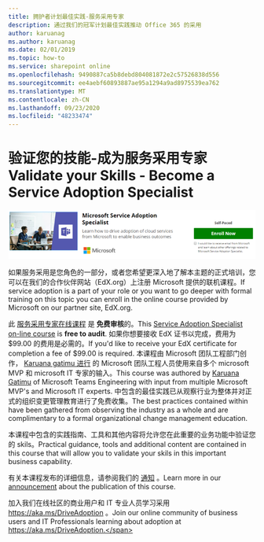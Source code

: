 ```yaml
---
title: 拥护者计划最佳实践-服务采用专家
description: 通过我们的冠军计划最佳实践推动 Office 365 的采用
author: karuanag
ms.author: karuanag
ms.date: 02/01/2019
ms.topic: how-to
ms.service: sharepoint online
ms.openlocfilehash: 9490887ca5b8debd804081872e2c57526838d556
ms.sourcegitcommit: ee4aebf60893887ae95a1294a9ad8975539ea762
ms.translationtype: MT
ms.contentlocale: zh-CN
ms.lasthandoff: 09/23/2020
ms.locfileid: "48233474"
---
```

# <a name="validate-your-skills---become-a-service-adoption-specialist"></a><span data-ttu-id="fade9-103">验证您的技能-成为服务采用专家</span><span class="sxs-lookup"><span data-stu-id="fade9-103">Validate your Skills - Become a Service Adoption Specialist</span></span>

![服务采用专家课程](media/champs_sascourse.png)

<span data-ttu-id="fade9-105">如果服务采用是您角色的一部分，或者您希望更深入地了解本主题的正式培训，您可以在我们的合作伙伴网站（EdX.org）上注册 Microsoft 提供的联机课程。</span><span class="sxs-lookup"><span data-stu-id="fade9-105">If service adoption is a part of your role or you want to go deeper with formal training on this topic you can enroll in the online course provided by Microsoft on our partner site, EdX.org.</span></span> 

<span data-ttu-id="fade9-106">此 [服务采用专家在线课程](https://aka.ms/AdoptionCert) 是 **免费审核**的。</span><span class="sxs-lookup"><span data-stu-id="fade9-106">This [Service Adoption Specialist on-line course](https://aka.ms/AdoptionCert) is **free to audit**.</span></span>  <span data-ttu-id="fade9-107">如果你想要接收 EdX 证书以完成，费用为 $99.00 的费用是必需的。</span><span class="sxs-lookup"><span data-stu-id="fade9-107">If you'd like to receive your EdX certificate for completion a fee of $99.00 is required.</span></span>  <span data-ttu-id="fade9-108">本课程由 Microsoft 团队工程部门创作， [Karuana gatimu 进行](https://linkedin.com/in/karuanagatimu) 的 Microsoft 团队工程人员使用来自多个 microsoft MVP 和 microsoft IT 专家的输入。</span><span class="sxs-lookup"><span data-stu-id="fade9-108">This course was authored by [Karuana Gatimu](https://linkedin.com/in/karuanagatimu) of Microsoft Teams Engineering with input from multiple Microsoft MVP's and Microsoft IT experts.</span></span>  <span data-ttu-id="fade9-109">中包含的最佳实践已从观察行业为整体并对正式的组织变更管理教育进行了免费收集。</span><span class="sxs-lookup"><span data-stu-id="fade9-109">The best practices contained within have been gathered from observing the industry as a whole and are complimentary to a formal organizational change management education.</span></span>  

<span data-ttu-id="fade9-110">本课程中包含的实践指南、工具和其他内容将允许您在此重要的业务功能中验证您的 skils。</span><span class="sxs-lookup"><span data-stu-id="fade9-110">Practical guidance, tools and additional content are contained in this course that will allow you to validate your skils in this important business capability.</span></span>  

<span data-ttu-id="fade9-111">有关本课程发布的详细信息，请参阅我们的 [通知](https://aka.ms/AdoptionCertAnnouncement) 。</span><span class="sxs-lookup"><span data-stu-id="fade9-111">Learn more in our [announcement](https://aka.ms/AdoptionCertAnnouncement) about the publication of this course.</span></span> 

<span data-ttu-id="fade9-112">加入我们在线社区的商业用户和 IT 专业人员学习采用 https://aka.ms/DriveAdoption 。</span><span class="sxs-lookup"><span data-stu-id="fade9-112">Join our online community of business users and IT Professionals learning about adoption at https://aka.ms/DriveAdoption.</span></span> 